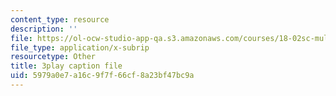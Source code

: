 ```yaml
---
content_type: resource
description: ''
file: https://ol-ocw-studio-app-qa.s3.amazonaws.com/courses/18-02sc-multivariable-calculus-fall-2010/5979a0e7a16c9f7f66cf8a23bf47bc9a_CCoTAyZ14XM.srt
file_type: application/x-subrip
resourcetype: Other
title: 3play caption file
uid: 5979a0e7-a16c-9f7f-66cf-8a23bf47bc9a
---
```

